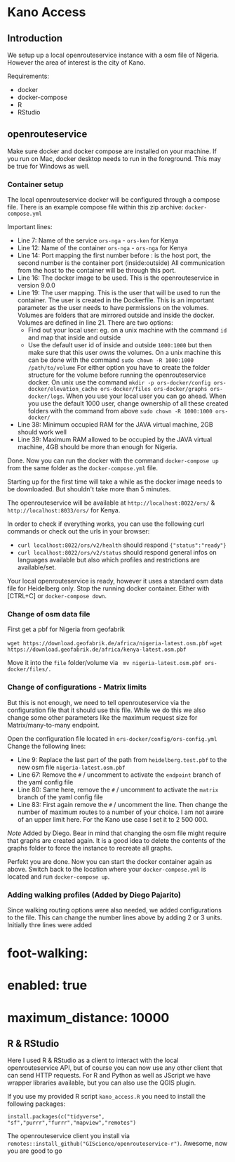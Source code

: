 # Kano Access

## Introduction

We setup up a local openrouteservice instance with a osm file of Nigeria. 
However the area of interest is the city of Kano.

Requirements:

- docker
- docker-compose
- R
- RStudio

## openrouteservice

Make sure docker and docker compose are installed on your machine.
If you run on Mac, docker desktop needs to run in the foreground.
This may be true for Windows as well.

### Container setup

The local openrouteservice docker will be configured through a compose file. 
There is an example compose file within this zip archive: `docker-compose.yml`

Important lines:

- Line 7: Name of the service `ors-nga` - `ors-ken` for Kenya
- Line 12: Name of the container `ors-nga` - `ors-nga` for Kenya
- Line 14: Port mapping the first number before : is the host port, the second number is the container port (inside:outside) All communication from the host to the container will be through this port.
- Line 16: The docker image to be used. This is the openrouteservice in version 9.0.0
- Line 19: The user mapping. This is the user that will be used to run the container. The user is created in the Dockerfile. This is an important parameter as the user needs to have permissions on the volumes. Volumes are folders that are mirrored outside and inside the docker. Volumes are defined in line 21.
There are two options:
  - Find out your local user: eg. on a unix machine with the command `id` and map that inside and outside
  - Use the default user id of inside and outside `1000:1000` but then make sure that this user _owns_ the volumes. On a unix machine this can be done with the command `sudo chown -R 1000:1000 /path/to/volume`
For either option you have to create the folder structure for the volume before running the openrouteservice docker. On unix use the command `mkdir -p ors-docker/config ors-docker/elevation_cache ors-docker/files ors-docker/graphs ors-docker/logs`. When you use your local user you can go ahead. When you use the default 1000 user, change ownership of all these created folders with the command from above `sudo chown -R 1000:1000 ors-docker/`
- Line 38: Minimum occupied RAM for the JAVA virtual machine, 2GB should work well
- Line 39: Maximum RAM allowed to be occupied by the JAVA virtual machine, 4GB should be more than enough for Nigeria.

Done. Now you can run the docker with the command `docker-compose up` from the same folder as the `docker-compose.yml` file. 

Starting up for the first time will take a while as the docker image needs to be downloaded.
But shouldn't take more than 5 minutes.

The openrouteservice will be available at `http://localhost:8022/ors/` & `http://localhost:8033/ors/` for Kenya.

In order to check if everything works, you can use the following curl commands or check out the urls in your browser:

- `curl localhost:8022/ors/v2/health` should respond `{"status":"ready"}`
- `curl localhost:8022/ors/v2/status` should respond general infos on languages available but also which profiles and restrictions are available/set.

Your local openrouteservice is ready, however it uses a standard osm data file for Heidelberg only. 
Stop the running docker container. Either with [CTRL+C] or `docker-compose down`.

### Change of osm data file 

First get a pbf for Nigeria from geofabrik

`wget https://download.geofabrik.de/africa/nigeria-latest.osm.pbf`
`wget https://download.geofabrik.de/africa/kenya-latest.osm.pbf`

Move it into the `file` folder/volume via ` mv nigeria-latest.osm.pbf ors-docker/files/.`

### Change of configurations - Matrix limits

But this is not enough, we need to tell openrouteservice via the configuration file that it should use this file.
While we do this we also change some other parameters like the maximum request size for Matrix/many-to-many endpoint.

Open the configuration file located in `ors-docker/config/ors-config.yml`
Change the following lines:

- Line 9: Replace the last part of the path from `heidelberg.test.pbf` to the new osm file `nigeria-latest.osm.pbf`  
- Line 67: Remove the `#` / uncomment to activate the `endpoint` branch of the yaml config file
- Line 80: Same here, remove the `#` / uncomment to activate the `matrix` branch of the yaml config file
- Line 83: First again remove the `#` / uncomment the line. Then change the number of maximum routes to a number of your choice. I am not aware of an upper limit here. For the Kano use case I set it to 2 500 000.

*Note* Added by Diego. Bear in mind that changing the osm file might require that graphs are created again. It is a good idea to delete the contents of the graphs folder to force the instance to recreate all graphs.

Perfekt you are done. 
Now you can start the docker container again as above.
Switch back to the location where your `docker-compose.yml` is located and run `docker-compose up`.

### Adding walking profiles (Added by Diego Pajarito)
Since walking routing options were also needed, we added configurations to the file. This can change the number lines above by adding 2 or 3 units.
Initially thre lines were added
#      foot-walking:
#        enabled: true
#        maximum_distance: 10000

## R & RStudio

Here I used R & RStudio as a client to interact with the local openrouteservice API, but of course you can now use any other client that can send HTTP requests. 
For R and Python as well as JScript we have wrapper libraries available, but you can also use the QGIS plugin.

If you use my provided R script `kano_access.R` you need to install the following packages:

`install.packages(c("tidyverse", "sf","purrr","furrr","mapview","remotes")`

The openrouteservice client you install via `remotes::install_github("GIScience/openrouteservice-r")`.
Awesome, now you are good to go


